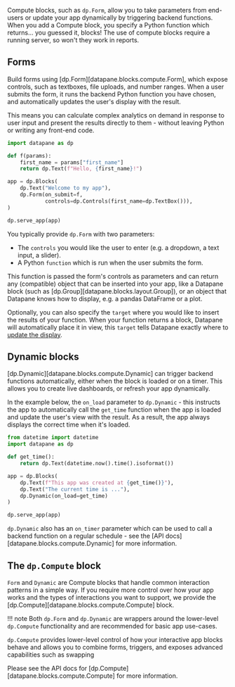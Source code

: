 Compute blocks, such as `dp.Form`, allow you to take parameters from end-users or update your app dynamically by triggering backend functions. When you add a Compute block, you specify a Python function which returns... you guessed it, blocks! The use of compute blocks require a running server, so won't they work in reports.


## Forms

Build forms using [dp.Form][datapane.blocks.compute.Form], which expose controls, such as textboxes, file uploads, and number ranges. When a user submits the form, it runs the backend Python function you have chosen, and automatically updates the user's display with the result.

This means you can calculate complex analytics on demand in response to user input and present the results directly to them - without leaving Python or writing any front-end code.

```python
import datapane as dp

def f(params):
    first_name = params["first_name"]
    return dp.Text(f"Hello, {first_name}!")

app = dp.Blocks(
    dp.Text("Welcome to my app"),
    dp.Form(on_submit=f,
            controls=dp.Controls(first_name=dp.TextBox())),
)

dp.serve_app(app)
```

You typically provide `dp.Form` with two parameters:

- The `controls` you would like the user to enter (e.g. a dropdown, a text input, a slider).
- A Python `function` which is run when the user submits the form.

This function is passed the form's controls as parameters and can return any (compatible) object that can be inserted into your app, like a Datapane block (such as [dp.Group][datapane.blocks.layout.Group]), or an object that Datapane knows how to display, e.g. a pandas DataFrame or a plot.

Optionally, you can also specify the `target` where you would like to insert the results of your function. When your function returns a block, Datapane will automatically place it in view, this `target` tells Datapane exactly where to [update the display](./updates.md).

## Dynamic blocks

[dp.Dynamic][datapane.blocks.compute.Dynamic] can trigger backend functions automatically, either when the block is loaded or on a timer. This allows you to create live dashboards, or refresh your app dynamically.

In the example below, the `on_load` parameter to `dp.Dynamic` - this instructs the app to automatically call the `get_time` function when the app is loaded and update the user's view with the result. As a result, the app always displays the correct time when it's loaded.

```python
from datetime import datetime
import datapane as dp

def get_time():
    return dp.Text(datetime.now().time().isoformat())

app = dp.Blocks(
    dp.Text(f"This app was created at {get_time()}"),
    dp.Text("The current time is ..."),
    dp.Dynamic(on_load=get_time)
)

dp.serve_app(app)
```

`dp.Dynamic` also has an `on_timer` parameter which can be used to call a backend function on a regular schedule - see the [API docs][datapane.blocks.compute.Dynamic] for more information.

## The `dp.Compute` block

`Form` and `Dynamic` are Compute blocks that handle common interaction patterns in a simple way. If you require more control over how your app works and the types of interactions you want to support, we provide the [dp.Compute][datapane.blocks.compute.Compute] block.

!!! note
    Both `dp.Form` and `dp.Dynamic` are wrappers around the lower-level `dp.Compute` functionality and are recommended for basic app use-cases.

`dp.Compute` provides lower-level control of how your interactive app blocks behave and allows you to combine forms, triggers, and exposes advanced capabilities such as swapping

Please see the API docs for [dp.Compute][datapane.blocks.compute.Compute] for more information.
